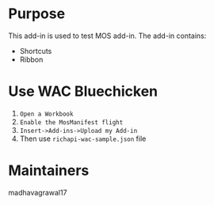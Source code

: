# Purpose
This add-in is used to test MOS add-in. The add-in contains:
- Shortcuts
- Ribbon


# Use WAC Bluechicken
1. `Open a Workbook`
2. `Enable the MosManifest flight`
3. `Insert->Add-ins->Upload my Add-in`
4. Then use `richapi-wac-sample.json` file

# Maintainers
madhavagrawal17